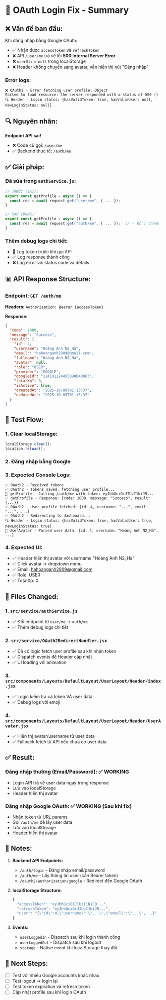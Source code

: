# 🔧 OAuth Login Fix - Summary

## ❌ Vấn đề ban đầu:

Khi đăng nhập bằng Google OAuth:
- ✅ Nhận được `accessToken` và `refreshToken` 
- ❌ API `/user/me` trả về lỗi **500 Internal Server Error**
- ❌ `userStr` = `null` trong localStorage
- ❌ Header không chuyển sang avatar, vẫn hiển thị nút "Đăng nhập"

### Error logs:
```
❌ OAuth2 - Error fetching user profile: Object
Failed to load resource: the server responded with a status of 500 ()
🔍 Header - Login status: {hasValidToken: true, hasValidUser: null, newLoginStatus: null}
```

## 🔍 Nguyên nhân:

**Endpoint API sai!**
- ❌ Code cũ gọi: `/user/me`
- ✅ Backend thực tế: `/auth/me`

## ✅ Giải pháp:

### Đã sửa trong `authService.js`:
```javascript
// TRƯỚC (SAI):
export const getProfile = async () => {
  const res = await request.get("user/me", { ... });
}

// SAU (ĐÚNG):
export const getProfile = async () => {
  const res = await request.get("auth/me", { ... });  // ✅ Đổi thành auth/me
}
```

### Thêm debug logs chi tiết:
- 📡 Log token trước khi gọi API
- ✅ Log response thành công
- ❌ Log error với status code và details

## 📊 API Response Structure:

### Endpoint: `GET /auth/me`
**Headers:** `Authorization: Bearer {accessToken}`

**Response:**
```json
{
  "code": 1000,
  "message": "Success",
  "result": {
    "id": 4,
    "username": "Hoàng Anh N2_Hà",
    "email": "hahoanganh2909@gmail.com",
    "fullname": "Hoàng Anh N2_Hà",
    "avatar": null,
    "role": "USER",
    "provider": "GOOGLE",
    "googleId": "114191124455090648863",
    "totalXp": 0,
    "isActive": true,
    "createdAt": "2025-10-09T01:13:37",
    "updatedAt": "2025-10-09T01:13:37"
  }
}
```

## 🧪 Test Flow:

### 1. Clear localStorage:
```javascript
localStorage.clear();
location.reload();
```

### 2. Đăng nhập bằng Google

### 3. Expected Console Logs:
```
✅ OAuth2 - Received tokens
✅ OAuth2 - Tokens saved, fetching user profile...
📡 getProfile - Calling /auth/me with token: eyJhbGciOiJIUzI1NiJ9...
✅ getProfile - Response: {code: 1000, message: "Success", result: {...}}
✅ OAuth2 - User profile fetched: {id: 4, username: "...", email: "...", ...}
✅ OAuth2 - Redirecting to dashboard...
🔍 Header - Login status: {hasValidToken: true, hasValidUser: true, newLoginStatus: true}
👤 UserAvatar - Parsed user data: {id: 4, username: "Hoàng Anh N2_Hà", ...}
```

### 4. Expected UI:
- ✅ Header hiển thị avatar với username "Hoàng Anh N2_Hà"
- ✅ Click avatar → dropdown menu
- ✅ Email: hahoanganh2909@gmail.com
- ✅ Role: USER
- ✅ TotalXp: 0

## 🎯 Files Changed:

### 1. `src/service/authService.js`
- ✅ Đổi endpoint từ `user/me` → `auth/me`
- ✅ Thêm debug logs chi tiết

### 2. `src/service/OAuth2RedirectHandler.jsx`
- ✅ Đã có logic fetch user profile sau khi nhận token
- ✅ Dispatch events để Header cập nhật
- ✅ UI loading với animation

### 3. `src/components/Layouts/DefaultLayout/UserLayout/Header/index.jsx`
- ✅ Logic kiểm tra cả token VÀ user data
- ✅ Debug logs với emoji

### 4. `src/components/Layouts/DefaultLayout/UserLayout/Header/UserAvatar.jsx`
- ✅ Hiển thị avatar/username từ user data
- ✅ Fallback fetch từ API nếu chưa có user data

## ✅ Result:

### Đăng nhập thường (Email/Password): ✅ WORKING
- Login API trả về user data ngay trong response
- Lưu vào localStorage
- Header hiển thị avatar

### Đăng nhập Google OAuth: ✅ WORKING (Sau khi fix)
- Nhận token từ URL params
- Gọi `/auth/me` để lấy user data
- Lưu vào localStorage
- Header hiển thị avatar

## 📝 Notes:

1. **Backend API Endpoints:**
   - `/auth/login` - Đăng nhập email/password
   - `/auth/me` - Lấy thông tin user (cần Bearer token)
   - `/oauth2/authorization/google` - Redirect đến Google OAuth

2. **localStorage Structure:**
   ```javascript
   {
     "accessToken": "eyJhbGciOiJIUzI1NiJ9...",
     "refreshToken": "eyJhbGciOiJIUzI1NiJ9...",
     "user": "{\"id\":4,\"username\":\"...\",\"email\":\"...\",...}"
   }
   ```

3. **Events:**
   - `userLoggedIn` - Dispatch sau khi login thành công
   - `userLoggedOut` - Dispatch sau khi logout
   - `storage` - Native event khi localStorage thay đổi

## 🚀 Next Steps:

- [ ] Test với nhiều Google accounts khác nhau
- [ ] Test logout → login lại
- [ ] Test token expiration và refresh token
- [ ] Cập nhật profile sau khi login OAuth

